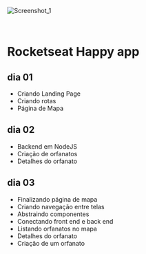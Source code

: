 ![Screenshot_1](https://user-images.githubusercontent.com/59846340/95803674-184af680-0cd7-11eb-8db5-48d14fcc3310.png)

<br>

# Rocketseat <nlw> Happy app
  
  ## dia 01
  
- Criando Landing Page
- Criando rotas
- Página de Mapa

 ## dia 02
  
- Backend em NodeJS
- Criação de orfanatos
- Detalhes do orfanato

 ## dia 03
  
- Finalizando página de mapa
- Criando navegação entre telas
- Abstraindo componentes
- Conectando front end e back end
- Listando orfanatos no mapa
- Detalhes do orfanato
- Criação de um orfanato
